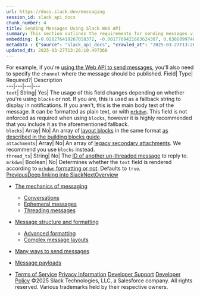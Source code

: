 ```yaml
---
url: https://docs.slack.dev/messaging
session_id: slack_api_docs
chunk_number: 4
title: Sending Messages Using Slack Web API
summary: This section outlines the requirements for sending messages via Slack's Web API, detailing the necessary fields such as 'text', 'blocks', and 'attachments', along with their descriptions and usage recommendations.
embedding: [-0.028276419267058372, -0.0017769421683624387, 0.03868997469544411, -0.011231950484216213, 0.025221945717930794, -0.026652522385120392, 0.017501994967460632, -0.020118271932005882, -0.004343278706073761, 0.02135552652180195, -0.020285816863179207, 0.03136955574154854, -0.020272929221391678, 0.014524850994348526, 0.03987567871809006, 0.041216038167476654, -0.04265950247645378, -0.005264775361865759, 0.015865210443735123, 0.014769724570214748, 0.0055032046511769295, 0.0474538616836071, -0.0010342673631384969, 0.039025064557790756, -0.0641825720667839, -0.040674738585948944, -0.014163984917104244, 0.06072857230901718, -0.011193285696208477, 0.024255340918898582, 0.008454571478068829, -0.03861264884471893, 0.007410638500005007, 0.00642792321741581, 0.008113037794828415, -2.3133072318159975e-05, 0.011251281946897507, 0.05126873031258583, 0.0281990896910429, 0.004327168222516775, -0.033045001327991486, -0.014009328559041023, -0.010155797004699707, -0.003402449656277895, -0.05077898129820824, 0.015633225440979004, -0.05902734398841858, 0.007191541139036417, -0.002825708594173193, 0.03103446401655674, -0.04559798166155815, -0.01033622957766056, 0.03799401968717575, 0.024358445778489113, 0.003956636413931847, -0.0030818588566035032, -0.01751488260924816, -0.022567003965377808, 0.0030689709819853306, -0.011470379307866096, -0.0005412988248281181, 0.009021646343171597, -0.040571633726358414, -0.03144688159227371, -0.01599409058690071, -0.025673028081655502, -0.03572572022676468, 0.01551723200827837, -0.017824197188019753, 0.051784250885248184, 0.07150299102067947, -0.000878805061802268, -0.021716391667723656, 0.016290515661239624, 0.013777343556284904, -0.019525421783328056, -0.011096625588834286, 0.03593192994594574, -0.02209014631807804, -0.01589098572731018, -0.021471519023180008, 0.01819794997572899, -0.06681174039840698, -0.008860546164214611, -0.053614359349012375, 0.05193891003727913, -0.035983480513095856, -0.02308252826333046, -0.037194959819316864, 0.02505440264940262, -0.039901454001665115, -0.034256480634212494, -0.026858730241656303, 0.028585731983184814, 0.0337667353451252, -0.05142338573932648, -0.028791941702365875, 0.02428111806511879, -0.02123953402042389, -0.0013516360195353627, 0.06645087152719498, -0.02830219455063343, -0.08155568689107895, -0.024448662996292114, -0.00035804661456495523, -0.036627884954214096, 0.04869111627340317, -0.008718777447938919, -0.007533074822276831, -0.04863956570625305, -0.11124978959560394, 0.013403589837253094, 0.03307078033685684, 0.004323946312069893, -0.011521931737661362, -0.04742808640003204, 0.017888637259602547, 0.021626176312565804, -0.001981540350243449, -0.009382512420415878, -0.030106524005532265, -0.029101254418492317, 0.05407832935452461, 0.0244873259216547, -0.0014426580164581537, -0.038483768701553345, 0.006595468148589134, -0.01699936017394066, -0.058202508836984634, 0.041757337749004364, 0.0457526370882988, -0.00034676954965107143, 0.035880379378795624, -0.030828256160020828, -0.06057391315698624, 0.004365832544863224, -0.04126758873462677, 0.046654801815748215, -0.022064371034502983, -0.03822600468993187, 0.02471931278705597, -0.0281990896910429, 0.004626816138625145, -0.001482933177612722, -0.05933665856719017, 0.010877528227865696, -0.055573344230651855, 0.015182143077254295, -0.025724580511450768, -0.016187412664294243, 0.009620942175388336, 0.01622607558965683, -0.028663059696555138, 0.008261250331997871, -0.027812447398900986, -0.011734584346413612, 0.04168000817298889, 0.046886786818504333, 0.02471931278705597, -0.020543579012155533, 0.008022821508347988, 0.006534249987453222, -0.00925363227725029, 0.017695315182209015, -0.04100982844829559, -0.05139761045575142, 0.062429796904325485, -0.05173270031809807, -0.03319966048002243, 0.02667829766869545, -0.044154517352581024, -0.017282897606492043, -0.03508131951093674, -0.00400174455717206, 0.019847622141242027, -6.650443538092077e-05, -0.014524850994348526, -0.029049701988697052, -0.007997045293450356, 0.006843563634902239, -0.00414029136300087, 0.03526175022125244, -0.043819427490234375, -0.05106252059340477, -0.04224708303809166, 0.00686289556324482, -0.03002919629216194, -0.005506426561623812, -0.02165195159614086, -0.003078636946156621, -0.00875744130462408, 0.010993520729243755, 0.01398355234414339, -0.0012082562316209078, 0.03167886659502983, -0.013854672200977802, 0.026652522385120392, -0.012907398864626884, 0.015633225440979004, -0.031859301030635834, 0.047196101397275925, 0.037839364260435104, 0.013023391366004944, -0.016406508162617683, 0.00031797276460565627, -0.014563515782356262, -0.02502862550318241, 0.03894773870706558, -0.047196101397275925, -0.03219439089298248, 0.017927300184965134, -0.033818285912275314, 0.03090558387339115, -0.0021748612634837627, -0.03987567871809006, -0.008725221268832684, -0.05041811615228653, -0.018455712124705315, -0.07155454903841019, 0.0012807516613975167, -0.03093136101961136, 0.06505896151065826, 0.02982298657298088, -0.018649032339453697, 0.0011800635838881135, 0.025763245299458504, 0.030725151300430298, -0.06588380038738251, 0.04265950247645378, 0.028714612126350403, 0.04100982844829559, 0.01970585435628891, -0.01645806059241295, -0.05619196966290474, 0.019100114703178406, -0.049283966422080994, -0.0021974153351038694, 0.0156203368678689, 0.028353746980428696, 0.012159891426563263, -0.010381338186562061, -0.02709071710705757, 0.023443393409252167, 0.0661931112408638, 0.04637126252055168, 0.007365530356764793, -0.01786286011338234, -0.07506009936332703, 0.030750926584005356, 0.029591001570224762, 0.06717260181903839, -0.008699445053935051, -0.00522611103951931, -0.006373148877173662, 0.02024715207517147, -0.04495357722043991, 0.00563852908089757, 0.03590615466237068, 0.022399460896849632, -0.026420537382364273, 0.0119859017431736, -0.002901426050812006, -0.06825520098209381, -0.013004058972001076, -0.020350256934762, 0.007481522858142853, 0.016483837738633156, 0.025544147938489914, -0.018094845116138458, -0.018210837617516518, 0.017244232818484306, 0.02688450738787651, 0.02917858399450779, 0.019564084708690643, -0.010838864371180534, -0.01328759640455246, -0.04227285832166672, -0.04129336401820183, -0.02306963875889778, 0.03428225591778755, 0.013712902553379536, 0.0058801802806556225, -0.004449605010449886, -0.011405939236283302, -0.019680077210068703, -0.0017608321504667401, 0.04750541225075722, 0.010110688395798206, 0.007823056541383266, 0.023043863475322723, 0.011244838126003742, 0.03149843588471413, -0.009840038605034351, -0.02135552652180195, -0.030080746859312057, 0.029797209426760674, 0.021046213805675507, 0.011902129277586937, 0.015594560652971268, 0.037194959819316864, -0.017141127958893776, 0.006137941963970661, 0.05119140073657036, -0.020852891728281975, 0.0032800128683447838, 0.02045336179435253, 0.023804258555173874, -0.0060380594804883, 0.005693303421139717, -0.061347197741270065, 0.009434064850211143, 0.027580462396144867, -0.07593648880720139, -0.07444147020578384, -0.05923355370759964, 0.0031334112863987684, 0.0228763185441494, 0.05041811615228653, 0.010748648084700108, -0.023250073194503784, 0.00871233269572258, 0.023817148059606552, 0.0228763185441494, -0.04933552071452141, 0.004958683624863625, -0.030415836721658707, 0.02568591758608818, -0.0022747437469661236, -0.026368984952569008, -0.04144802317023277, 0.05717146396636963, -0.05531558394432068, -0.004536599386483431, 0.03737539425492287, -0.011405939236283302, -0.029049701988697052, 0.0032349047251045704, 0.06732726097106934, -0.030982911586761475, 0.041860442608594894, -0.0009649940184317529, -0.025737470015883446, -0.002820875495672226, 0.001268669031560421, -0.02103332430124283, 0.007545962929725647, -0.04531444236636162, 0.004826581105589867, 0.018468599766492844, 0.02254122868180275, -0.0199249517172575, -0.005593420937657356, -0.001466017565689981, -0.05737767368555069, 0.006985332351177931, -0.0090345349162817, 0.01840415969491005, -0.04941284656524658, -0.008093706332147121, 0.004884577356278896, -0.048742666840553284, -0.03559684008359909, -0.0036022146232426167, 0.010368449613451958, 0.04889732599258423, 0.020092496648430824, -0.01208900660276413, -0.07098747044801712, -0.043819427490234375, 0.010864640586078167, 0.05214511975646019, -0.00042651445255614817, 0.011425270698964596, -0.04863956570625305, -0.024680647999048233, 0.0156203368678689, 0.0011607315391302109, 0.004974793642759323, -4.9060239689424634e-05, -0.011734584346413612, 0.03541640564799309, 0.02015693672001362, -0.009498504921793938, -0.03028695657849312, -0.006299042608588934, 0.020492026582360268, -0.0028160426300019026, -0.020002279430627823, -0.009994695894420147, 0.0038052017334848642, -0.006034837104380131, 0.0324263758957386, -0.010342673398554325, 0.0374784991145134, 0.03203973546624184, 0.038251783698797226, 0.030209628865122795, 0.01273985393345356, 0.045134007930755615, -0.06598690152168274, 0.0483044758439064, 0.00639248127117753, -0.020311594009399414, 0.033612076193094254, 0.005506426561623812, -0.002389125293120742, -0.030209628865122795, -0.06191427260637283, 0.01256586518138647, -0.013126496225595474, 0.053511254489421844, 0.023121191188693047, -0.010600434616208076, -0.004452826920896769, 0.007423526607453823, -0.03593192994594574, 0.0293847918510437, 0.02559570036828518, 0.05990373343229294, 0.014885717071592808, 0.006498807575553656, -0.06320308148860931, -0.034668900072574615, 0.0017447220161557198, -0.0028450407553464174, 0.04281415790319443, 0.021806608885526657, -0.05552178993821144, 0.01644517295062542, -0.06784278154373169, -0.05660438910126686, 0.012810738757252693, 0.05974907800555229, -0.015646113082766533, 0.010716427117586136, -0.05325349047780037, 0.0030560828745365143, 0.01551723200827837, -0.00832569133490324, 0.03170464560389519, -0.007694175932556391, 0.036086585372686386, -0.04608772695064545, 3.833696246147156e-05, -0.04637126252055168, 0.06547138094902039, 0.00045994287938810885, -0.028688836842775345, 0.024036243557929993, 0.02081422694027424, -0.0422213077545166, -0.0027097160927951336, -0.0001297868584515527, -0.0012944452464580536, -0.03789091482758522, 0.0032767909578979015, 0.04977371543645859, 0.04059740900993347, 0.016148747876286507, 0.024100685492157936, 0.0016851146938279271, -0.001199395745061338, 0.011405939236283302, 0.008480347692966461, -0.023327400907874107, -0.015981202945113182, -0.019087227061390877, -0.0015820101834833622, 0.005116562359035015, 0.000914247240871191, 0.04804671183228493, 0.0009762710542418063, 0.05701680853962898, -0.009221411310136318, 0.0052196672186255455, -0.024641983211040497, -0.018855242058634758, -0.03724651411175728, 0.012282327748835087, 0.02559570036828518, 0.021716391667723656, 0.04889732599258423, -0.034230705350637436, -0.0004953850875608623, -0.017076687887310982, 0.05490316450595856, 0.03616391494870186, 0.02363671362400055, -0.0038148676976561546, 0.017270009964704514, -0.025763245299458504, 0.005609530955553055, 0.017398890107870102, -0.014151097275316715, 0.007990601472556591, -0.03691142424941063, -0.05490316450595856, -0.016728710383176804, 0.04149957373738289, -0.03332854062318802, -0.019525421783328056, -0.010220237076282501, -0.0028466517105698586, 0.012585197575390339, 0.055264029651880264, 0.0036634330172091722, -0.029745658859610558, -0.014963045716285706, -0.021175093948841095, 0.01350669376552105, -0.041319143027067184, -0.00964027363806963, 0.023211408406496048, 0.04309769347310066, -0.0035216643009334803, 0.00773284025490284, -0.02004094421863556, 0.027296924963593483, -0.015311023220419884, -0.029668329283595085, 0.005825405940413475, 0.04106137901544571, 0.011083737015724182, -0.01971874199807644, 0.010059135966002941, 0.0019170999294146895, -0.032374825328588486, -0.03753004968166351, 0.0032993450295180082, -0.015311023220419884, -0.0035571064800024033, -0.042401738464832306, 0.026807179674506187, 0.002116865012794733, 0.018159285187721252, 0.0060799457132816315, -0.020221376791596413, -0.04448960721492767, 0.012327435426414013, 0.03722073510289192, -0.00010260109411319718, 0.023688266053795815, 0.02385581098496914, 0.027503134682774544, -0.052299775183200836, 0.03840643912553787, -0.014447522349655628, 0.009775598533451557, 0.022889206185936928, 0.029900314286351204, 0.023791370913386345, 0.004327168222516775, 0.024951297789812088, -0.02461620792746544, 0.024332670494914055, 0.02513173036277294, -0.024977073073387146, -0.01957697421312332, 0.014769724570214748, -0.0014547405298799276, 0.008113037794828415, -0.022734548896551132, 0.005354991648346186, 0.002695217030122876, -0.015053262002766132, 0.002903037006035447, 0.002260244684293866, 0.015298135578632355, -0.0011905351420864463, -0.021419966593384743, 0.01327470876276493, -0.017476217821240425, -0.019460979849100113, 0.026652522385120392, 0.01666427031159401, -0.01982184685766697, -0.002460009651258588, 0.023005198687314987, -0.02047913894057274, -0.008409463800489902, -0.014228425920009613, -0.038380663841962814, -0.0055032046511769295, -0.02078845165669918, -0.03448846563696861, -0.0006101694307290018, 0.002186138415709138, 0.0022844099439680576, -0.043381232768297195, -0.0023794593289494514, 0.030544718727469444, -0.034230705350637436, 0.01181191299110651, 0.02657519280910492, 0.02080133929848671, -0.01773397997021675, -0.04606195166707039, -0.004981237929314375, -0.040133439004421234, -0.0027113270480185747, 0.028276419267058372, 0.013712902553379536, -0.028791941702365875, -0.01980895921587944, -0.005032789893448353, 0.010639099404215813, -0.005815740209072828, -0.04021076858043671, -0.018481487408280373, 0.0035184421576559544, -0.012295215390622616, -0.015697665512561798, -0.022927870973944664, -0.042968813329935074, 0.012817182578146458, 0.017927300184965134, -0.0065278057008981705, -0.0014925992581993341, 0.04657747223973274, 0.004433494992554188, -0.01213411521166563, 0.0062346020713448524, 0.0028418186120688915, 0.016496725380420685, 0.026523642241954803, 0.037813588976860046, -0.00137499556876719, -0.03938593342900276, -0.00012767240696121007, 0.0011212618555873632, 0.021922601386904716, 0.008531900122761726, 0.058408718556165695, -0.011412383057177067, -0.05423298478126526, -0.013841783627867699, 0.04276260361075401, 0.02233501896262169, 0.0006415840471163392, -0.013571133837103844, 0.021755056455731392, -0.005567644722759724, 0.03809712454676628, -0.01578788086771965, -0.008125926367938519, -0.020285816863179207, -0.01904856227338314, 0.01040711347013712, 0.008022821508347988, 0.0021716393530368805, -0.012488536536693573, 0.01088397204875946, 0.04343278333544731, -0.01153481937944889, 0.020711123943328857, -0.01644517295062542, -0.021265309303998947, 0.0016996137565001845, 0.01431864220649004, -0.0010922636138275266, -0.022051481530070305, 0.028456851840019226, -0.002648497698828578, -0.004768584854900837, -0.003792313626036048, -0.015117702074348927, -0.033612076193094254, -0.02796710468828678, -0.019899174571037292, 0.008641448803246021, -0.037298064678907394, 0.055470239371061325, 0.0479436069726944, 0.009105418808758259, -0.0036247686948627234, -0.02853417955338955, -0.015530120581388474, -0.06660553067922592, 0.030647823587059975, 0.04394830763339996, -0.003220405662432313, 0.016161635518074036, -0.03737539425492287, -0.0046332599595189095, 0.02426823042333126, -0.01546568050980568, 0.015104814432561398, 0.04930974170565605, 0.020195601508021355, 0.0006931363604962826, 0.009865814819931984, -0.025402380153536797, 0.03312233090400696, -0.02559570036828518, 0.006630910560488701, 0.0089894263073802, 0.00710132485255599, 0.028663059696555138, -0.006485919468104839, -0.027580462396144867, -0.032271720468997955, 0.0012839736882597208, -0.05882113799452782, 0.008409463800489902, 0.01665138266980648, -0.016496725380420685, -0.0222061388194561, 0.018661919981241226, 0.03972102329134941, -0.029539449140429497, -0.0008409463334828615, 0.013635574840009212, -0.0018301054369658232, 0.014035104773938656, -0.007178653031587601, -0.013558246195316315, -0.024757975712418556, -0.018262390047311783, -0.009227856062352657, 0.03214283660054207, -0.00011891255417140201, -0.0344369150698185, -0.035545289516448975, -0.0072559816762804985, -0.00465581426396966, -0.011309278197586536, -0.02691028267145157, 0.019989391788840294, 0.014963045716285706, 0.02941056899726391, -0.007552407216280699, 0.030441613867878914, 0.027400029823184013, -0.011257726699113846, -0.0162131879478693, 0.026858730241656303, -0.01938365213572979, 0.0391797237098217, -0.009202079847455025, -0.011831245385110378, -0.003511998103931546, -0.01513059064745903, -0.0018816577503457665, 0.010716427117586136, 0.047299206256866455, -0.020827116444706917, -0.013364925049245358, -0.022721661254763603, 0.0016706156311556697, 0.014847053214907646, 0.009981807321310043, 0.01040711347013712, -0.01960274949669838, -0.007913272827863693, -0.016625605523586273, 0.018881017342209816, -0.023791370913386345, -0.010709983296692371, -0.007339754141867161, 0.04766007140278816, -0.01754065975546837, 0.06021304801106453, -0.023366065695881844, -0.003331565298140049, -0.01051021832972765, -0.0057480777613818645, -0.023778483271598816, -0.008100150153040886, 0.01871347241103649, -0.0019879844039678574, -0.018004629760980606, -0.016058530658483505, 0.014228425920009613, 0.015182143077254295, 0.03515864536166191, -0.03997878357768059, -0.058202508836984634, 0.01568477787077427, 0.020749786868691444, -0.045469097793102264, -0.007423526607453823, -0.013442253693938255, 0.01656116545200348, -0.009131195023655891, -0.004465715028345585, -0.03090558387339115, -0.035648394376039505, -0.03655055910348892, -0.0427110530436039, -0.0038052017334848642, -0.05650128424167633, -0.007346197962760925, 0.014782612212002277, -0.025183282792568207, -0.008995870128273964, 0.01949964463710785, 0.018765024840831757, -0.10011450201272964, 0.001786608248949051, 0.03567416965961456, -0.025763245299458504, 0.015955425798892975, -0.014499074779450893, 0.009144083596765995, 0.004253061953932047, 0.054387640208005905, -0.03789091482758522, 0.00283054169267416, 0.0014772946015000343, 0.020865779370069504, -0.005490316543728113, 0.005406544078141451, -0.014627955853939056, 0.041112933307886124, 0.024951297789812088, -0.00686289556324482, -0.015427015721797943, 0.003249403787776828, 0.020208489149808884, -0.01568477787077427, 0.05686214938759804, 0.00394374830648303, -0.05345970019698143, 0.01165725663304329, 0.008519012480974197, 0.047402311116456985, -0.020827116444706917, 0.010755091905593872, 0.03897351399064064, -0.004965127911418676, 0.011257726699113846, -0.025995230302214622, 0.02732270210981369, -0.006953111849725246, -0.002477730857208371, 0.01339070126414299, -0.05103674530982971, 0.021071989089250565, -0.024912633001804352, 0.029152806848287582, 0.00930518377572298, 0.02219325117766857, 0.021587511524558067, -0.006279710680246353, -0.024641983211040497, -0.020311594009399414, 0.029230134561657906, 0.014627955853939056, -0.013165160082280636, 0.004114515148103237, -0.0052808853797614574, 0.032709915190935135, 0.004913575481623411, -0.054593849927186966, -0.03069937415421009, 0.011631480418145657, 0.009943143464624882, 0.02383003570139408, -0.0024181234184652567, 0.02121375873684883, 0.0002998489362653345, 0.003917972091585398, -0.00501023605465889, -0.0019541531801223755, -0.015813658013939857, -0.031318001449108124, 0.013596910052001476, 0.013042723760008812, 0.016174523159861565, -0.011554151773452759, 0.011038629338145256, 0.03397294506430626, 0.014125321060419083, 0.007023996207863092, -0.002576002385467291, -0.0034958880860358477, -0.038715753704309464, 0.023237183690071106, 0.010149352252483368, 0.062017377465963364, 0.04562375694513321, -0.017360225319862366, 0.008763885125517845, 0.002181305317208171, -0.022141698747873306, -0.00041805667569860816, -0.02340472862124443, 0.05382056534290314, 0.0019960394129157066, 0.003515220247209072, -0.023327400907874107, -0.0031720753759145737, 0.0011357609182596207, -0.006650242488831282, -0.0005864070262759924, 0.011747472919523716, -0.044592712074518204, 0.028766164556145668, -0.0017334449803456664, 0.016909142956137657, -0.010200904682278633, 0.002216747496277094, 0.011799025349318981, -0.02067245915532112, -0.0025743914302438498, -0.013674238696694374, 0.005770632065832615, 0.01852015219628811, -0.004211175721138716, 0.040984053164720535, 0.03786513954401016, -0.022064371034502983, -0.037091854959726334, 0.03289034590125084, 0.013596910052001476, -0.021755056455731392, 0.00039751629810780287, -0.01653539016842842, -0.002943312283605337, -0.036730989813804626, -0.008087261579930782, -0.01961563713848591, 0.04680945724248886, 0.010026915930211544, -0.0229665357619524, -0.008963650092482567, 0.0120310103520751, -0.015066149644553661, 0.036189690232276917, -0.04438650235533714, -0.013700014911592007, -0.02840529941022396, 0.007771504111588001, 0.026149887591600418, 0.012533645145595074, -0.036421675235033035, -0.009769154712557793, -0.005258331075310707, -0.01551723200827837, -0.01938365213572979, 0.024886857718229294, 0.010342673398554325, 0.0071850973181426525, 0.0026339986361563206, 0.027271149680018425, -0.01828816719353199, -0.06676018238067627, 0.031833525747060776, -0.009182747453451157, 0.004214397631585598, 0.025840573012828827, 0.003618324641138315, 0.02209014631807804, -0.016380732879042625, -0.03515864536166191, 0.02536371536552906, -0.015749217942357063, -0.054490745067596436, 0.028018657118082047, 0.02493840828537941, -0.008609228767454624, -0.00039932868094183505, -0.009324516169726849, -0.015762105584144592, -0.009898034855723381, -0.009202079847455025, 0.017141127958893776, 0.0033798955846577883, 0.008673668839037418, 0.037272289395332336, 0.009833594784140587, -0.0015304578701034188, 0.036524780094623566, 0.015736330300569534, -0.028611507266759872, 0.021471519023180008, 0.023237183690071106, -0.022605668753385544, -0.005609530955553055, 0.006779123097658157, 0.015478568151593208, 0.024848192930221558, -0.003473334014415741, -0.019100114703178406, 0.02951367199420929, -0.024912633001804352, -0.003479778068140149, 0.024345558136701584, 0.0312406737357378, 0.021819496527314186, 0.010548882186412811, -0.0015522065805271268, 0.006843563634902239, 0.01687048003077507, 0.01632918044924736, -0.004987681750208139, 0.02069823443889618, 0.02297942340373993, 0.028817716985940933, 0.019731629639863968, -0.031008688732981682, 0.011006409302353859, 0.018661919981241226, -0.03495243564248085, 0.05021190643310547, 0.021703504025936127, 0.04049430415034294, -0.015001709572970867, 0.02385581098496914, 0.0014942102134227753, -0.004543043673038483, -0.017437554895877838, -0.02045336179435253, 0.00394374830648303, -0.015104814432561398, 0.006279710680246353, -0.01862325705587864, -0.04809826612472534, -0.03667943924665451, -0.017682427540421486, 0.015220806933939457, -0.02492552064359188, 0.012101894244551659, -0.005831850226968527, -0.013429365120828152, -0.0017302229534834623, -0.00607350142672658, 0.022270578891038895, -0.006611578166484833, -0.023430505767464638, -0.010168684646487236, 0.025518372654914856, -0.04771162196993828, -0.0037762036081403494, -0.0008002683753147721, 0.025247722864151, 0.011876353062689304, 0.018146397545933723, 0.005190669093281031, 0.003118912223726511, -0.029591001570224762, -0.0259179025888443, 0.009266519919037819, 0.03384406492114067, 0.014705284498631954, -0.010072024539113045, 0.006875783670693636, 0.00372787332162261, 0.028791941702365875, 0.01654827781021595, -0.005699747707694769, 0.012862290255725384, -0.0011043462436646223, 0.011831245385110378, 0.012649637646973133, 0.005999395158141851, -0.0050778985023498535, 0.029771434143185616, 0.05196468532085419, 0.022889206185936928, 0.011612148024141788, -0.008525456301867962, 0.01578788086771965, -0.010626210831105709, 0.02426823042333126, 0.0010165462736040354, 0.030570494011044502, -0.04399985820055008, 0.04039120301604271, -0.0007023996440693736, 0.0027081051375716925, -0.02156173624098301, -0.005396877881139517, -0.018919682130217552, -0.01116106566041708, 0.00686289556324482, -0.0033057890832424164, -0.05070165544748306, -0.02678140252828598, 0.00023863061505835503, -0.016599830240011215, 0.002758046379312873, -0.0030915250536054373, 0.025441043078899384, -0.013165160082280636, 0.012836514040827751, -0.010619767010211945, 0.01893256977200508, 0.055470239371061325, -0.01751488260924816, -0.022257691249251366, 0.0028031545225530863, -0.005828628316521645, -0.021729281172156334, 0.017386002466082573, 0.014460410922765732, 0.0036956530530005693, -0.012411207892000675, -0.022811878472566605, 0.001159120467491448, -0.020002279430627823, 0.0018800466787070036, -0.049696385860443115, 0.02580191008746624, -0.037066079676151276, -0.0024277896154671907, 0.003151132259517908, -0.00012002012226730585, -0.006337706930935383, 0.021046213805675507, 0.0052905515767633915, 0.03317388519644737, -0.00631193071603775, -0.017257120460271835, -0.01957697421312332, 0.03229749575257301, 0.00658902432769537, -0.006637354381382465, -0.024242453277111053, 0.027477357536554337, 0.01751488260924816, 0.0036730989813804626, -0.010200904682278633, 0.00930518377572298, 0.012688301503658295, 0.010458665899932384, -0.00200087227858603, -0.016200300306081772, -0.0022457456216216087, -0.002690383931621909, 0.020414697006344795, -0.04198932275176048, -0.037194959819316864, -0.058305613696575165, 0.0026613858062773943, -0.0016069808043539524, -0.00168672576546669, 0.004449605010449886, -0.0063248188234865665, -0.051990460604429245, 0.03389561548829079, 0.02013115957379341, -0.02393314056098461, 0.005896290764212608, -0.010935524478554726, -0.01191501785069704, -0.016045643016695976, 0.07170920073986053, 0.024036243557929993, 0.0063054864294826984, -0.008718777447938919, 0.021948378533124924, 0.005039234180003405, -0.014073768630623817, 0.037607379257678986, -0.04216975346207619, -0.0033508974593132734, -0.007668399717658758, 0.014550627209246159, 0.010304009541869164, 0.0065858019515872, 0.011715252883732319, -0.009221411310136318, -0.008132370188832283, 0.03301922604441643, 0.012868735007941723, -0.0026646077167242765, -0.0007579794037155807, 0.024435775354504585, -0.009775598533451557, 0.025015737861394882, -0.0312406737357378, -0.021407078951597214, 0.0032735690474510193, -0.012507868930697441, 0.03691142424941063, 0.023378953337669373, -0.011451046913862228, -0.020762676373124123, -5.286121086101048e-05, 0.024461550638079643, -0.042633723467588425, -0.010845308192074299, -0.01104507315903902, -0.009272963739931583, 0.012720521539449692, -0.027168044820427895, -0.005438764113932848, 0.00051028688903898, 0.015581673011183739, 0.001557039562612772, -0.016161635518074036, 0.017798420041799545, 0.0037665374111384153, -0.05588265880942345, 0.011399495415389538, -0.013777343556284904, 0.00414029136300087, 0.01656116545200348, 0.021368414163589478, -0.02571169286966324, 0.02688450738787651, -0.0037117633037269115, 0.02243812382221222, 0.032400600612163544, -0.016045643016695976, 0.018004629760980606, -0.008738108910620213, 0.036421675235033035, 0.016277628019452095, 0.020427586510777473, -0.0029288132209330797, -0.00909253116697073, 0.023275848478078842, 0.00030407781014218926, 0.0037826476618647575, 0.023984692990779877, -0.0120761189609766, -0.02156173624098301, 0.014769724570214748, 0.025209058076143265, -0.03995300829410553, 0.004130625165998936, -0.0047363643534481525, -0.033818285912275314, 0.012449872680008411, 0.03136955574154854, -0.023791370913386345, -0.016483837738633156, 0.00710132485255599, 0.017115352675318718, -0.02277321368455887, 0.013442253693938255, -0.0009472729288972914, -0.030338509008288383, 0.007088436745107174, -0.011953681707382202, 0.017489107325673103, 0.01514347828924656, 0.013919112272560596, 0.02276032604277134, -0.007004664279520512, 0.026936059817671776, -0.013442253693938255, 0.009537169709801674, 0.004030742682516575, -0.018146397545933723, 0.01213411521166563, 0.020852891728281975, 0.0031044131610542536, 0.004481825046241283, -0.01421553734689951, 0.013867559842765331, -0.027709344401955605, -0.017154017463326454, 0.01442174706608057, 0.016741598024964333, -0.012714077718555927, -0.01644517295062542, 0.006260378286242485, -0.006753346882760525, 0.024989960715174675, -0.011663700453937054, -0.028611507266759872, 0.020401809364557266, -0.009214967489242554, -0.03459157049655914, 0.04139646887779236, -0.009833594784140587, 0.0039147501811385155, 0.013326261192560196, -0.038715753704309464, -0.003231682814657688, -0.004233730025589466, 0.006166940089315176, -0.005983285140246153, 0.012707633897662163, 0.026149887591600418, 0.043071918189525604, 0.013867559842765331, 0.015491455793380737, -0.016806038096547127, -0.019125891849398613, -0.002115254057571292, -0.02154884673655033, 0.004684812389314175, -0.011399495415389538, -0.023172743618488312, 0.033715181052684784, 0.0069015598855912685, 0.013816007412970066, 0.03469467535614967, -0.014988821931183338, 0.0001262627774849534, -0.02504151314496994, -0.0017060578102245927, -0.00228763185441494, -0.009421177208423615, 0.026162775233387947, 0.014151097275316715, 0.005757743958383799, 0.01676737517118454, -0.01491149328649044, 0.004343278706073761, -0.018223727121949196, -0.004842691123485565, -0.012817182578146458, 0.030080746859312057, -0.011818356812000275, -0.022038593888282776, -0.020865779370069504, 0.013023391366004944, -0.020272929221391678, 0.022386571392416954, -0.026368984952569008, -0.012282327748835087, -0.0016343679744750261, -0.003650544909760356, 0.006018727086484432, -0.029668329283595085, 0.03451424092054367, -0.004265950061380863, -0.0018172174459323287, -0.010059135966002941, 0.013261821120977402, -0.04717032611370087, -0.01828816719353199, -0.015285247005522251, -0.016599830240011215, -0.013416477479040623, -0.0018800466787070036, -0.001072931569069624, 0.02375270612537861, -0.020015167072415352, -0.00828058272600174, -0.006115387659519911, 0.027786672115325928, -0.02132975123822689, 0.004613928031176329, -0.015259470790624619, -0.0010648765601217747, 0.02537660300731659, -0.011966570280492306, 0.016290515661239624, 0.00408229511231184, 0.04974793642759323, 0.014563515782356262, 0.008229030296206474, -0.013339148834347725, 0.00484913494437933, 0.03469467535614967, -0.0004949822905473411, 0.022231915965676308, -0.016084307804703712, -0.0020620906725525856, -0.0042885043658316135, 0.00615405198186636, -0.03755582496523857, -0.0030931360088288784, 0.029049701988697052, 0.006028393283486366, 0.015285247005522251, 0.031214898452162743, -0.0022457456216216087, 0.011805469170212746, 0.006205603946000338, -0.03420493006706238, -0.05562489479780197, 0.011431715451180935, 0.023121191188693047, -0.03459157049655914, -0.01034911721944809, -0.004117737524211407, 0.012978282757103443, -0.017386002466082573, -0.0007342170574702322, -0.03134377673268318, 0.021097764372825623, -0.008467460051178932, -0.010645543225109577, 0.031524211168289185, 0.007874608971178532, -0.022386571392416954, -0.024783752858638763, -0.01469239592552185, 0.005622419063001871, 0.0021974153351038694, 0.042968813329935074, 0.01191501785069704, -0.03281301632523537, -0.0016013423446565866, 0.011773249134421349, 0.02546682022511959, 0.017592210322618484, -0.0049361297860741615, -0.0006975666037760675, 0.009124751202762127, 0.0191645547747612, 0.00980137474834919, 0.009865814819931984, -0.047531191259622574, -0.0043593887239694595, -0.004369054455310106, 0.024139348417520523, 0.0007700619753450155, 0.051887355744838715, -0.001589259714819491, -0.005777075886726379, 0.0002845443377736956, 0.027348477393388748, 0.010954856872558594, 0.008673668839037418, -0.0005682831979356706, 0.01132216677069664, -0.04330390319228172, -0.039257049560546875, 0.02897237427532673, 0.006946668028831482, -0.007603959180414677, 0.021291086450219154, 0.0012759185628965497, 0.0016190634341910481, 0.008254806511104107, 0.014254202134907246, -0.015826545655727386, 0.03281301632523537, 0.002482563955709338, -0.01513059064745903, 0.02242523618042469, 0.030544718727469444, -0.014950157143175602, -0.014963045716285706, 0.009279408492147923, -0.03801979869604111, 0.0024519546423107386, 0.00021527099306695163, -0.003963080700486898, 0.01568477787077427, -0.0029223691672086716, 0.0037085411604493856, -0.020633794367313385, 0.02375270612537861, 0.02341761812567711, 0.006179828196763992, -0.01246276032179594, 0.020414697006344795, 0.0070433286018669605, 0.017050912603735924, -0.025170395150780678, 0.01165081188082695, 0.002899815095588565, -0.017501994967460632, 0.06057391315698624, 0.015311023220419884, -0.006543915718793869, -0.008486791513860226, -0.011573484167456627, 0.0004293337115086615, 0.013223156332969666, 0.008351467549800873, -0.010722871869802475, 0.012159891426563263, -0.016857590526342392, 0.006766234990209341, -0.021613288670778275, 0.015736330300569534, 0.008995870128273964, -0.008686557412147522, -0.00386642012745142, 0.016406508162617683, 0.0019203219562768936, 0.0658322423696518, -0.00985937099903822, -0.0016931698191910982, -0.029642554000020027, 0.010252457112073898, 0.004678368102759123, 0.008538343943655491, 0.00571907963603735, 0.011231950484216213, 0.0019863732159137726, 0.01938365213572979, -0.005367879755795002, 0.0025566702242940664, 0.020221376791596413, 0.0032332937698811293, -0.02590501494705677, -0.013261821120977402, -0.03268413618206978, 0.0013194158673286438, -0.014743948355317116, 0.02221902646124363, 0.03289034590125084, -0.005235777236521244, -0.021471519023180008, 0.028817716985940933, -0.013468029908835888, 0.005403322167694569, 0.016960695385932922, 0.009537169709801674, -0.004804026801139116, -0.015929650515317917, 0.018120622262358665, -0.008493236266076565, -0.01687048003077507, 0.04619083181023598, 0.01720556989312172, -0.008100150153040886, -0.017025135457515717, -0.03492666035890579, 0.020440474152565002, 0.026755627244710922, 0.003714985214173794, 0.030544718727469444, -0.0199249517172575, 0.039025064557790756, 0.03590615466237068, -0.03299345076084137, -0.0014797111507505178, 0.039798349142074585, -0.007436414714902639, 0.027606239542365074, -0.02255411632359028, -0.03454001992940903, -0.009936699643731117, 0.010072024539113045, -0.02678140252828598, 0.03028695657849312, 0.011418826878070831, -0.010626210831105709, 0.0011663699988275766, 0.026600969955325127, -0.01599409058690071, 0.006785566918551922, -0.004781472962349653, -0.0008908876334317029]
metadata : {"source": "slack_api_docs", "crawled_at": "2025-03-27T13:26:08.706125", "url_path": "/messaging", "chunk_size": 2705}
updated_dt: 2025-03-27T13:26:10.497368
---
```

For example, if you're [using the Web API to send messages](https://docs.slack.dev/messaging/sending-and-scheduling-messages#getting_started), you'll also need to specify the `channel` where the message should be published.
Field| Type| Required?| Description  
---|---|---|---  
`text`| String| Yes| The usage of this field changes depending on whether you're using `blocks` or not. If you are, this is used as a fallback string to display in notifications. If you aren't, this is the main body text of the message. It can be formatted as plain text, or with [`mrkdwn`](https://docs.slack.dev/messaging/formatting-message-text#basics). This field is not enforced as required when using `blocks`, however it is highly recommended that you include it as the aforementioned fallback.  
`blocks`| Array| No| An array of [layout blocks](https://docs.slack.dev/reference/block-kit/blocks) in the same format [as described in the building blocks guide](https://docs.slack.dev/block-kit).  
`attachments`| Array| No| An array of [legacy secondary attachments](https://docs.slack.dev/legacy/legacy-messaging/legacy-secondary-message-attachments). We recommend you use `blocks` instead.  
`thread_ts`| String| No| The [ID of another un-threaded message](https://docs.slack.dev/messaging#threading) to reply to.  
`mrkdwn`| Boolean| No| Determines whether the `text` field is rendered according to [`mrkdwn` formatting or not](https://docs.slack.dev/messaging/formatting-message-text#basics). Defaults to `true`.  
[PreviousDeep linking into Slack](https://docs.slack.dev/interactivity/deep-linking)[NextOverview](https://docs.slack.dev/messaging/)
  * [The mechanics of messaging](https://docs.slack.dev/messaging#message)
    * [Conversations](https://docs.slack.dev/messaging#conversations)
    * [Ephemeral messages](https://docs.slack.dev/messaging#ephemeral)
    * [Threading messages](https://docs.slack.dev/messaging#threading)
  * [Message structure and formatting](https://docs.slack.dev/messaging#structure)
    * [Advanced formatting](https://docs.slack.dev/messaging#advanced_formatting)
    * [Complex message layouts](https://docs.slack.dev/messaging#complex_layouts)
  * [Many ways to send messages](https://docs.slack.dev/messaging#sending_methods)
  * [Message payloads](https://docs.slack.dev/messaging#payloads)


  * [Terms of Service](https://slack.com/terms-of-service/user) [Privacy Information](https://slack.com/trust/privacy/privacy-policy) [Developer Support](https://docs.slack.dev/developer-support) [Developer Policy](https://docs.slack.dev/developer-policy)
©2025 Slack Technologies, LLC, a Salesforce company. All rights reserved. Various trademarks held by their respective owners.